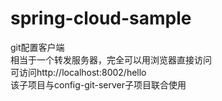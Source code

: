 # spring-cloud-sample

git配置客户端<br/>
相当于一个转发服务器，完全可以用浏览器直接访问<br/>
可访问http://localhost:8002/hello <br />
该子项目与config-git-server子项目联合使用

